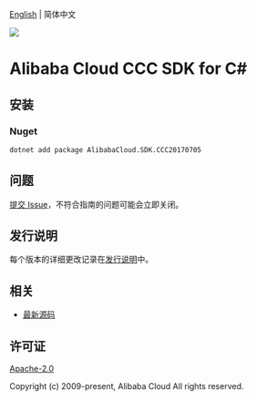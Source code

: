 [English](README.md) | 简体中文

![](https://aliyunsdk-pages.alicdn.com/icons/AlibabaCloud.svg)

# Alibaba Cloud CCC SDK for C#

## 安装

### Nuget

```bash
dotnet add package AlibabaCloud.SDK.CCC20170705
```

## 问题

[提交 Issue](https://github.com/aliyun/alibabacloud-csharp-sdk/issues/new)，不符合指南的问题可能会立即关闭。

## 发行说明

每个版本的详细更改记录在[发行说明](./ChangeLog.md)中。

## 相关

* [最新源码](https://github.com/aliyun/alibabacloud-csharp-sdk/)

## 许可证

[Apache-2.0](http://www.apache.org/licenses/LICENSE-2.0)

Copyright (c) 2009-present, Alibaba Cloud All rights reserved.
